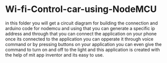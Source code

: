 # Wi-fi-Control-car-using-NodeMCU
in this folder you will get a circuit diagram for building the connection and arduino code for nodemcu and using that you can generate a specific ip address and through that you can connect the application on your phone once its connected to the application you can opperate it through voice command or by pressing buttons on your application you can even give the command to turn on and off to the light and this application is created with the help of mit app inventor and its easy to use.
